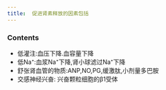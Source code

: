 ```yaml
---
title:  促进肾素释放的因素包括
--- 
```

### Contents
- 低灌注:血压下降.血容量下降
- 低Na⁺:血浆Na⁺下降,肾小球滤过Na⁺下降
- 舒张肾血管的物质:ANP,NO,PG,缓激肽,小剂量多巴胺
- 交感神经兴奋: 兴奋颗粒细胞的β1受体

